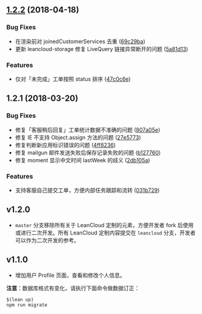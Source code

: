 <a name="1.2.2"></a>
## [1.2.2](https://github.com/leancloud/ticket/compare/v1.2.1...v1.2.2) (2018-04-18)


### Bug Fixes

* 在渲染前对 joinedCustomerServices 去重 ([69c29ba](https://github.com/leancloud/ticket/commit/69c29ba))
* 更新 leancloud-storage 修复 LiveQuery 链接异常断开的问题 ([5a81d13](https://github.com/leancloud/ticket/commit/5a81d13))


### Features

* 仅对「未完成」工单按照 status 排序 ([47c0c6e](https://github.com/leancloud/ticket/commit/47c0c6e))



<a name="1.2.1"></a>
## 1.2.1 (2018-03-20)


### Bug Fixes

* 修复「客服稍后回复」工单统计数据不准确的问题 ([807a05e](https://github.com/leancloud/ticket/commit/807a05e))
* 修复 IE 不支持 Object.assign 方法的问题 ([27e5773](https://github.com/leancloud/ticket/commit/27e5773))
* 修复判断新应用标识错误的问题 ([4ff8236](https://github.com/leancloud/ticket/commit/4ff8236))
* 修复 mailgun 邮件发送失败后保存记录失败的问题 ([b127760](https://github.com/leancloud/ticket/commit/b127760))
* 修复 moment 显示中文时间 lastWeek 的歧义 ([2db105a](https://github.com/leancloud/ticket/commit/2db105a))


### Features

* 支持客服自己提交工单，方便内部任务跟踪和流转 ([031b729](https://github.com/leancloud/ticket/commit/031b729))


## v1.2.0
* `master` 分支移除所有关于 LeanCloud 定制的元素，方便开发者 fork 后使用或进行二次开发。所有 LeanCloud 定制内容提交在 `leancloud` 分支，开发者可以作为二次开发的参考。

## v1.1.0

* 增加用户 Profile 页面，查看和修改个人信息。

**注意**：数据库格式有变化，请执行下面命令做数据订正：

```
$(lean up)
npm run migrate
```

